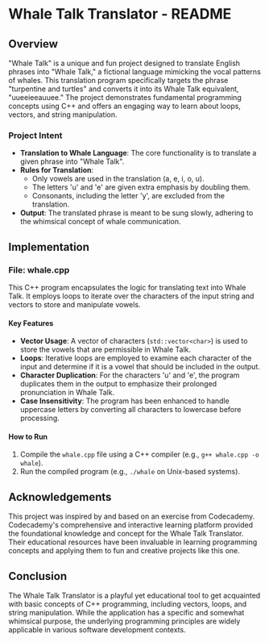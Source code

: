 # Whale Talk Translator - README

## Overview

"Whale Talk" is a unique and fun project designed to translate English phrases into "Whale Talk," a fictional language mimicking the vocal patterns of whales. This translation program specifically targets the phrase "turpentine and turtles" and converts it into its Whale Talk equivalent, "uueeieeauuee." The project demonstrates fundamental programming concepts using C++ and offers an engaging way to learn about loops, vectors, and string manipulation.

### Project Intent

- **Translation to Whale Language**: The core functionality is to translate a given phrase into "Whale Talk".
- **Rules for Translation**:
  - Only vowels are used in the translation (a, e, i, o, u).
  - The letters 'u' and 'e' are given extra emphasis by doubling them.
  - Consonants, including the letter 'y', are excluded from the translation.
- **Output**: The translated phrase is meant to be sung slowly, adhering to the whimsical concept of whale communication.

## Implementation

### File: whale.cpp

This C++ program encapsulates the logic for translating text into Whale Talk. It employs loops to iterate over the characters of the input string and vectors to store and manipulate vowels.

#### Key Features

- **Vector Usage**: A vector of characters (`std::vector<char>`) is used to store the vowels that are permissible in Whale Talk.
- **Loops**: Iterative loops are employed to examine each character of the input and determine if it is a vowel that should be included in the output.
- **Character Duplication**: For the characters 'u' and 'e', the program duplicates them in the output to emphasize their prolonged pronunciation in Whale Talk.
- **Case Insensitivity**: The program has been enhanced to handle uppercase letters by converting all characters to lowercase before processing.

#### How to Run

1. Compile the `whale.cpp` file using a C++ compiler (e.g., `g++ whale.cpp -o whale`).
2. Run the compiled program (e.g., `./whale` on Unix-based systems).

## Acknowledgements

This project was inspired by and based on an exercise from Codecademy. Codecademy's comprehensive and interactive learning platform provided the foundational knowledge and concept for the Whale Talk Translator. Their educational resources have been invaluable in learning programming concepts and applying them to fun and creative projects like this one.

## Conclusion

The Whale Talk Translator is a playful yet educational tool to get acquainted with basic concepts of C++ programming, including vectors, loops, and string manipulation. While the application has a specific and somewhat whimsical purpose, the underlying programming principles are widely applicable in various software development contexts.
